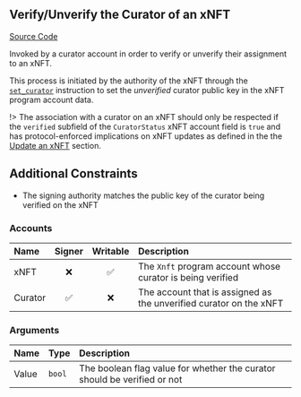 ## Verify/Unverify the Curator of an xNFT

[Source Code](https://github.com/coral-xyz/xnft/blob/master/programs/xnft/src/instructions/set_curator_verification.rs)

Invoked by a curator account in order to verify or unverify their assignment to an xNFT.

This process is initiated by the authority of the xNFT through the [`set_curator`](/instructions/set-curator.md) instruction to set the _unverified_ curator public key in the xNFT program account data.

!> The association with a curator on an xNFT should only be respected if the `verified` subfield of the `CuratorStatus` xNFT account field is `true` and has protocol-enforced implications on xNFT updates as defined in the the [Update an xNFT](/instructions/update-xnft.md) section.

## Additional Constraints

- The signing authority matches the public key of the curator being verified on the xNFT

### Accounts

| Name    | Signer | Writable | Description                                                        |
| :------ | :----: | :------: | :----------------------------------------------------------------- |
| xNFT    |   ❌   |    ✅    | The `Xnft` program account whose curator is being verified         |
| Curator |   ✅   |    ❌    | The account that is assigned as the unverified curator on the xNFT |

### Arguments

| Name  | Type   | Description                                                              |
| :---- | :----- | :----------------------------------------------------------------------- |
| Value | `bool` | The boolean flag value for whether the curator should be verified or not |
